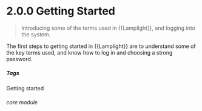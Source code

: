 # 2.0.0 Getting Started

> Introducing some of the terms used in {{Lamplight}}, and logging into the system.



The first steps to getting started in {{Lamplight}} are to understand some of the key terms used, and know how to log in and choosing a strong password. 


##### Tags
Getting started
 

###### core module


